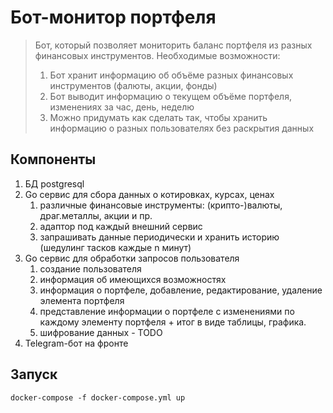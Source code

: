 # Бот-монитор портфеля

> Бот, который позволяет мониторить баланс портфеля из разных финансовых инструментов.
Необходимые возможности:
> 1. Бот хранит информацию об объёме разных финансовых инструментов (фалюты, акции, фонды)
> 2. Бот выводит информацию о текущем объёме портфеля, изменениях за час, день, неделю
> 3. Можно придумать как сделать так, чтобы хранить информацию о разных пользователях без раскрытия данных


## Компоненты
1. БД postgresql
2. Go сервис для сбора данных о котировках, курсах, ценах
   1. различные финансовые инструменты: (крипто-)валюты, драг.металлы, акции и пр.
   2. адаптор под каждый внешний сервис
   3. запрашивать данные периодически и хранить историю (шедулинг тасков каждые n минут)
3. Go сервис для обработки запросов пользователя
   1. создание пользователя
   2. информация об имеющихся возможностях
   3. информация о портфеле, добавление, редактирование, удаление элемента портфеля
   4. представление информации о портфеле с изменениями по каждому элементу портфеля + итог в виде таблицы, графика.
   5. шифрование данных  - TODO
4. Telegram-бот на фронте

## Запуск
```
docker-compose -f docker-compose.yml up
```
